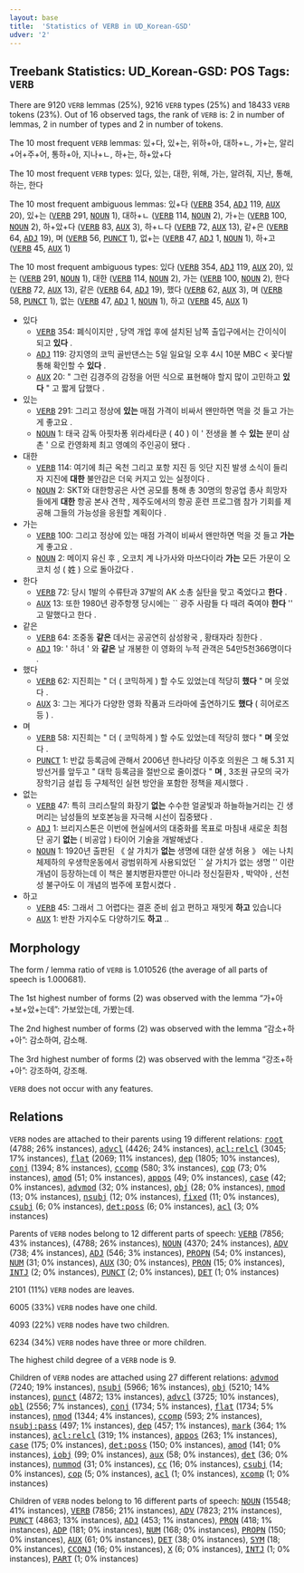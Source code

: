 ```yaml
---
layout: base
title:  'Statistics of VERB in UD_Korean-GSD'
udver: '2'
---
```


## Treebank Statistics: UD_Korean-GSD: POS Tags: `VERB`

There are 9120 `VERB` lemmas (25%), 9216 `VERB` types (25%) and 18433 `VERB` tokens (23%).
Out of 16 observed tags, the rank of `VERB` is: 2 in number of lemmas, 2 in number of types and 2 in number of tokens.

The 10 most frequent `VERB` lemmas: 있+다, 있+는, 위하+아, 대하+ㄴ, 가+는, 알리+어+주+어, 통하+아, 지나+ㄴ, 하+는, 하+았+다

The 10 most frequent `VERB` types:  있다, 있는, 대한, 위해, 가는, 알려줘, 지난, 통해, 하는, 한다

The 10 most frequent ambiguous lemmas: 있+다 (<tt><a href="ko_gsd-pos-VERB.html">VERB</a></tt> 354, <tt><a href="ko_gsd-pos-ADJ.html">ADJ</a></tt> 119, <tt><a href="ko_gsd-pos-AUX.html">AUX</a></tt> 20), 있+는 (<tt><a href="ko_gsd-pos-VERB.html">VERB</a></tt> 291, <tt><a href="ko_gsd-pos-NOUN.html">NOUN</a></tt> 1), 대하+ㄴ (<tt><a href="ko_gsd-pos-VERB.html">VERB</a></tt> 114, <tt><a href="ko_gsd-pos-NOUN.html">NOUN</a></tt> 2), 가+는 (<tt><a href="ko_gsd-pos-VERB.html">VERB</a></tt> 100, <tt><a href="ko_gsd-pos-NOUN.html">NOUN</a></tt> 2), 하+았+다 (<tt><a href="ko_gsd-pos-VERB.html">VERB</a></tt> 83, <tt><a href="ko_gsd-pos-AUX.html">AUX</a></tt> 3), 하+ㄴ다 (<tt><a href="ko_gsd-pos-VERB.html">VERB</a></tt> 72, <tt><a href="ko_gsd-pos-AUX.html">AUX</a></tt> 13), 같+은 (<tt><a href="ko_gsd-pos-VERB.html">VERB</a></tt> 64, <tt><a href="ko_gsd-pos-ADJ.html">ADJ</a></tt> 19), 며 (<tt><a href="ko_gsd-pos-VERB.html">VERB</a></tt> 56, <tt><a href="ko_gsd-pos-PUNCT.html">PUNCT</a></tt> 1), 없+는 (<tt><a href="ko_gsd-pos-VERB.html">VERB</a></tt> 47, <tt><a href="ko_gsd-pos-ADJ.html">ADJ</a></tt> 1, <tt><a href="ko_gsd-pos-NOUN.html">NOUN</a></tt> 1), 하+고 (<tt><a href="ko_gsd-pos-VERB.html">VERB</a></tt> 45, <tt><a href="ko_gsd-pos-AUX.html">AUX</a></tt> 1)

The 10 most frequent ambiguous types:  있다 (<tt><a href="ko_gsd-pos-VERB.html">VERB</a></tt> 354, <tt><a href="ko_gsd-pos-ADJ.html">ADJ</a></tt> 119, <tt><a href="ko_gsd-pos-AUX.html">AUX</a></tt> 20), 있는 (<tt><a href="ko_gsd-pos-VERB.html">VERB</a></tt> 291, <tt><a href="ko_gsd-pos-NOUN.html">NOUN</a></tt> 1), 대한 (<tt><a href="ko_gsd-pos-VERB.html">VERB</a></tt> 114, <tt><a href="ko_gsd-pos-NOUN.html">NOUN</a></tt> 2), 가는 (<tt><a href="ko_gsd-pos-VERB.html">VERB</a></tt> 100, <tt><a href="ko_gsd-pos-NOUN.html">NOUN</a></tt> 2), 한다 (<tt><a href="ko_gsd-pos-VERB.html">VERB</a></tt> 72, <tt><a href="ko_gsd-pos-AUX.html">AUX</a></tt> 13), 같은 (<tt><a href="ko_gsd-pos-VERB.html">VERB</a></tt> 64, <tt><a href="ko_gsd-pos-ADJ.html">ADJ</a></tt> 19), 했다 (<tt><a href="ko_gsd-pos-VERB.html">VERB</a></tt> 62, <tt><a href="ko_gsd-pos-AUX.html">AUX</a></tt> 3), 며 (<tt><a href="ko_gsd-pos-VERB.html">VERB</a></tt> 58, <tt><a href="ko_gsd-pos-PUNCT.html">PUNCT</a></tt> 1), 없는 (<tt><a href="ko_gsd-pos-VERB.html">VERB</a></tt> 47, <tt><a href="ko_gsd-pos-ADJ.html">ADJ</a></tt> 1, <tt><a href="ko_gsd-pos-NOUN.html">NOUN</a></tt> 1), 하고 (<tt><a href="ko_gsd-pos-VERB.html">VERB</a></tt> 45, <tt><a href="ko_gsd-pos-AUX.html">AUX</a></tt> 1)


* 있다
  * <tt><a href="ko_gsd-pos-VERB.html">VERB</a></tt> 354: 폐식이지만 , 당역 개업 후에 설치된 남쪽 출입구에서는 간이식이 되고 <b>있다</b> .
  * <tt><a href="ko_gsd-pos-ADJ.html">ADJ</a></tt> 119: 강지영의 코믹 골반댄스는 5일 일요일 오후 4시 10분 MBC < 꽃다발 통해 확인할 수 <b>있다</b> .
  * <tt><a href="ko_gsd-pos-AUX.html">AUX</a></tt> 20: " 그런 김경주의 감정을 어떤 식으로 표현해야 할지 많이 고민하고 <b>있다</b> " 고 짧게 답했다 .
* 있는
  * <tt><a href="ko_gsd-pos-VERB.html">VERB</a></tt> 291: 그리고 정상에 <b>있는</b> 매점 가격이 비싸서 왠만하면 먹을 것 들고 가는 게 좋고요 .
  * <tt><a href="ko_gsd-pos-NOUN.html">NOUN</a></tt> 1: 태국 감독 아핏차퐁 위라세타쿤 ( 40 ) 이 ' 전생을 볼 수 <b>있는</b> 분미 삼촌 ' 으로 칸영화제 최고 영예의 주인공이 됐다 .
* 대한
  * <tt><a href="ko_gsd-pos-VERB.html">VERB</a></tt> 114: 여기에 최근 옥천 그리고 포항 지진 등 잇단 지진 발생 소식이 들리자 지진에 <b>대한</b> 불안감은 더욱 커지고 있는 실정이다 .
  * <tt><a href="ko_gsd-pos-NOUN.html">NOUN</a></tt> 2: SKT와 대한항공은 사연 공모를 통해 총 30명의 항공업 종사 희망자들에게 <b>대한</b> 항공 본사 견학 , 제주도에서의 항공 훈련 프로그램 참가 기회를 제공해 그들의 가능성을 응원할 계획이다 .
* 가는
  * <tt><a href="ko_gsd-pos-VERB.html">VERB</a></tt> 100: 그리고 정상에 있는 매점 가격이 비싸서 왠만하면 먹을 것 들고 <b>가는</b> 게 좋고요 .
  * <tt><a href="ko_gsd-pos-NOUN.html">NOUN</a></tt> 2: 메이지 유신 후 , 오코치 계 나가사와 마쓰다이라 <b>가는</b> 모든 가문이 오코치 성 ( 姓 ) 으로 돌아갔다 .
* 한다
  * <tt><a href="ko_gsd-pos-VERB.html">VERB</a></tt> 72: 당시 1발의 수류탄과 37발의 AK 소총 실탄을 맞고 죽었다고 <b>한다</b> .
  * <tt><a href="ko_gsd-pos-AUX.html">AUX</a></tt> 13: 또한 1980년 광주항쟁 당시에는 `` 광주 사람들 다 때려 죽여야 <b>한다</b> '' 고 말했다고 한다 .
* 같은
  * <tt><a href="ko_gsd-pos-VERB.html">VERB</a></tt> 64: 조중동 <b>같은</b> 데서는 공공연히 삼성왕국 , 황태자라 칭한다 .
  * <tt><a href="ko_gsd-pos-ADJ.html">ADJ</a></tt> 19: ' 하녀 ' 와 <b>같은</b> 날 개봉한 이 영화의 누적 관객은 54만5천366명이다 .
* 했다
  * <tt><a href="ko_gsd-pos-VERB.html">VERB</a></tt> 62: 지진희는 " 더 ( 코믹하게 ) 할 수도 있었는데 적당히 <b>했다</b> " 며 웃었다 .
  * <tt><a href="ko_gsd-pos-AUX.html">AUX</a></tt> 3: 그는 게다가 다양한 영화 작품과 드라마에 출연하기도 <b>했다</b> ( 히어로즈 등 ) .
* 며
  * <tt><a href="ko_gsd-pos-VERB.html">VERB</a></tt> 58: 지진희는 " 더 ( 코믹하게 ) 할 수도 있었는데 적당히 했다 " <b>며</b> 웃었다 .
  * <tt><a href="ko_gsd-pos-PUNCT.html">PUNCT</a></tt> 1: 반값 등록금에 관해서 2006년 한나라당 이주호 의원은 그 해 5.31 지방선거를 앞두고 " 대학 등록금을 절반으로 줄이겠다 " <b>며</b> , 3조원 규모의 국가장학기금 설립 등 구체적인 실현 방안을 포함한 정책을 제시했다 .
* 없는
  * <tt><a href="ko_gsd-pos-VERB.html">VERB</a></tt> 47: 특히 크리스탈의 화장기 <b>없는</b> 수수한 얼굴빛과 하늘하늘거리는 긴 생머리는 남성들의 보호본능을 자극해 시선이 집중됐다 .
  * <tt><a href="ko_gsd-pos-ADJ.html">ADJ</a></tt> 1: 브리지스톤은 이번에 현실에서의 대중화를 목표로 마침내 새로운 최첨단 공기 <b>없는</b> ( 비공압 ) 타이어 기술을 개발해냈다 .
  * <tt><a href="ko_gsd-pos-NOUN.html">NOUN</a></tt> 1: 1920년 출판된 《 살 가치가 <b>없는</b> 생명에 대한 살생 허용 》 에는 나치 체제하의 우생학운동에서 광범위하게 사용되었던 `` 살 가치가 없는 생명 '' 이란 개념이 등장하는데 이 책은 불치병환자뿐만 아니라 정신질환자 , 박약아 , 선천성 불구아도 이 개념의 범주에 포함시켰다 .
* 하고
  * <tt><a href="ko_gsd-pos-VERB.html">VERB</a></tt> 45: 그래서 그 어렵다는 결혼 준비 쉽고 편하고 재밋게 <b>하고</b> 있습니다
  * <tt><a href="ko_gsd-pos-AUX.html">AUX</a></tt> 1: 반찬 가지수도 다양하기도 <b>하고</b> ..

## Morphology

The form / lemma ratio of `VERB` is 1.010526 (the average of all parts of speech is 1.000681).

The 1st highest number of forms (2) was observed with the lemma “가+아+보+았+는데”: 가보았는데, 가봤는데.

The 2nd highest number of forms (2) was observed with the lemma “감소+하+아”: 감소하여, 감소해.

The 3rd highest number of forms (2) was observed with the lemma “강조+하+아”: 강조하여, 강조해.

`VERB` does not occur with any features.


## Relations

`VERB` nodes are attached to their parents using 19 different relations: <tt><a href="ko_gsd-dep-root.html">root</a></tt> (4788; 26% instances), <tt><a href="ko_gsd-dep-advcl.html">advcl</a></tt> (4426; 24% instances), <tt><a href="ko_gsd-dep-acl-relcl.html">acl:relcl</a></tt> (3045; 17% instances), <tt><a href="ko_gsd-dep-flat.html">flat</a></tt> (2069; 11% instances), <tt><a href="ko_gsd-dep-dep.html">dep</a></tt> (1805; 10% instances), <tt><a href="ko_gsd-dep-conj.html">conj</a></tt> (1394; 8% instances), <tt><a href="ko_gsd-dep-ccomp.html">ccomp</a></tt> (580; 3% instances), <tt><a href="ko_gsd-dep-cop.html">cop</a></tt> (73; 0% instances), <tt><a href="ko_gsd-dep-amod.html">amod</a></tt> (51; 0% instances), <tt><a href="ko_gsd-dep-appos.html">appos</a></tt> (49; 0% instances), <tt><a href="ko_gsd-dep-case.html">case</a></tt> (42; 0% instances), <tt><a href="ko_gsd-dep-advmod.html">advmod</a></tt> (32; 0% instances), <tt><a href="ko_gsd-dep-obj.html">obj</a></tt> (28; 0% instances), <tt><a href="ko_gsd-dep-nmod.html">nmod</a></tt> (13; 0% instances), <tt><a href="ko_gsd-dep-nsubj.html">nsubj</a></tt> (12; 0% instances), <tt><a href="ko_gsd-dep-fixed.html">fixed</a></tt> (11; 0% instances), <tt><a href="ko_gsd-dep-csubj.html">csubj</a></tt> (6; 0% instances), <tt><a href="ko_gsd-dep-det-poss.html">det:poss</a></tt> (6; 0% instances), <tt><a href="ko_gsd-dep-acl.html">acl</a></tt> (3; 0% instances)

Parents of `VERB` nodes belong to 12 different parts of speech: <tt><a href="ko_gsd-pos-VERB.html">VERB</a></tt> (7856; 43% instances),  (4788; 26% instances), <tt><a href="ko_gsd-pos-NOUN.html">NOUN</a></tt> (4370; 24% instances), <tt><a href="ko_gsd-pos-ADV.html">ADV</a></tt> (738; 4% instances), <tt><a href="ko_gsd-pos-ADJ.html">ADJ</a></tt> (546; 3% instances), <tt><a href="ko_gsd-pos-PROPN.html">PROPN</a></tt> (54; 0% instances), <tt><a href="ko_gsd-pos-NUM.html">NUM</a></tt> (31; 0% instances), <tt><a href="ko_gsd-pos-AUX.html">AUX</a></tt> (30; 0% instances), <tt><a href="ko_gsd-pos-PRON.html">PRON</a></tt> (15; 0% instances), <tt><a href="ko_gsd-pos-INTJ.html">INTJ</a></tt> (2; 0% instances), <tt><a href="ko_gsd-pos-PUNCT.html">PUNCT</a></tt> (2; 0% instances), <tt><a href="ko_gsd-pos-DET.html">DET</a></tt> (1; 0% instances)

2101 (11%) `VERB` nodes are leaves.

6005 (33%) `VERB` nodes have one child.

4093 (22%) `VERB` nodes have two children.

6234 (34%) `VERB` nodes have three or more children.

The highest child degree of a `VERB` node is 9.

Children of `VERB` nodes are attached using 27 different relations: <tt><a href="ko_gsd-dep-advmod.html">advmod</a></tt> (7240; 19% instances), <tt><a href="ko_gsd-dep-nsubj.html">nsubj</a></tt> (5966; 16% instances), <tt><a href="ko_gsd-dep-obj.html">obj</a></tt> (5210; 14% instances), <tt><a href="ko_gsd-dep-punct.html">punct</a></tt> (4872; 13% instances), <tt><a href="ko_gsd-dep-advcl.html">advcl</a></tt> (3725; 10% instances), <tt><a href="ko_gsd-dep-obl.html">obl</a></tt> (2556; 7% instances), <tt><a href="ko_gsd-dep-conj.html">conj</a></tt> (1734; 5% instances), <tt><a href="ko_gsd-dep-flat.html">flat</a></tt> (1734; 5% instances), <tt><a href="ko_gsd-dep-nmod.html">nmod</a></tt> (1344; 4% instances), <tt><a href="ko_gsd-dep-ccomp.html">ccomp</a></tt> (593; 2% instances), <tt><a href="ko_gsd-dep-nsubj-pass.html">nsubj:pass</a></tt> (497; 1% instances), <tt><a href="ko_gsd-dep-dep.html">dep</a></tt> (457; 1% instances), <tt><a href="ko_gsd-dep-mark.html">mark</a></tt> (364; 1% instances), <tt><a href="ko_gsd-dep-acl-relcl.html">acl:relcl</a></tt> (319; 1% instances), <tt><a href="ko_gsd-dep-appos.html">appos</a></tt> (263; 1% instances), <tt><a href="ko_gsd-dep-case.html">case</a></tt> (175; 0% instances), <tt><a href="ko_gsd-dep-det-poss.html">det:poss</a></tt> (150; 0% instances), <tt><a href="ko_gsd-dep-amod.html">amod</a></tt> (141; 0% instances), <tt><a href="ko_gsd-dep-iobj.html">iobj</a></tt> (99; 0% instances), <tt><a href="ko_gsd-dep-aux.html">aux</a></tt> (58; 0% instances), <tt><a href="ko_gsd-dep-det.html">det</a></tt> (36; 0% instances), <tt><a href="ko_gsd-dep-nummod.html">nummod</a></tt> (31; 0% instances), <tt><a href="ko_gsd-dep-cc.html">cc</a></tt> (16; 0% instances), <tt><a href="ko_gsd-dep-csubj.html">csubj</a></tt> (14; 0% instances), <tt><a href="ko_gsd-dep-cop.html">cop</a></tt> (5; 0% instances), <tt><a href="ko_gsd-dep-acl.html">acl</a></tt> (1; 0% instances), <tt><a href="ko_gsd-dep-xcomp.html">xcomp</a></tt> (1; 0% instances)

Children of `VERB` nodes belong to 16 different parts of speech: <tt><a href="ko_gsd-pos-NOUN.html">NOUN</a></tt> (15548; 41% instances), <tt><a href="ko_gsd-pos-VERB.html">VERB</a></tt> (7856; 21% instances), <tt><a href="ko_gsd-pos-ADV.html">ADV</a></tt> (7823; 21% instances), <tt><a href="ko_gsd-pos-PUNCT.html">PUNCT</a></tt> (4863; 13% instances), <tt><a href="ko_gsd-pos-ADJ.html">ADJ</a></tt> (453; 1% instances), <tt><a href="ko_gsd-pos-PRON.html">PRON</a></tt> (418; 1% instances), <tt><a href="ko_gsd-pos-ADP.html">ADP</a></tt> (181; 0% instances), <tt><a href="ko_gsd-pos-NUM.html">NUM</a></tt> (168; 0% instances), <tt><a href="ko_gsd-pos-PROPN.html">PROPN</a></tt> (150; 0% instances), <tt><a href="ko_gsd-pos-AUX.html">AUX</a></tt> (61; 0% instances), <tt><a href="ko_gsd-pos-DET.html">DET</a></tt> (38; 0% instances), <tt><a href="ko_gsd-pos-SYM.html">SYM</a></tt> (18; 0% instances), <tt><a href="ko_gsd-pos-CCONJ.html">CCONJ</a></tt> (16; 0% instances), <tt><a href="ko_gsd-pos-X.html">X</a></tt> (6; 0% instances), <tt><a href="ko_gsd-pos-INTJ.html">INTJ</a></tt> (1; 0% instances), <tt><a href="ko_gsd-pos-PART.html">PART</a></tt> (1; 0% instances)


